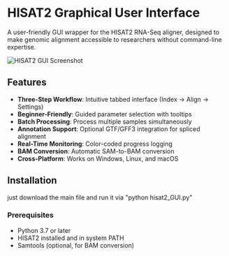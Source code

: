 # HISAT2 Graphical User Interface

A user-friendly GUI wrapper for the HISAT2 RNA-Seq aligner, designed to make genomic alignment accessible to researchers without command-line expertise.

![HISAT2 GUI Screenshot](screenshot.png)

## Features

- **Three-Step Workflow**: Intuitive tabbed interface (Index → Align → Settings)
- **Beginner-Friendly**: Guided parameter selection with tooltips
- **Batch Processing**: Process multiple samples simultaneously
- **Annotation Support**: Optional GTF/GFF3 integration for spliced alignment
- **Real-Time Monitoring**: Color-coded progress logging
- **BAM Conversion**: Automatic SAM-to-BAM conversion
- **Cross-Platform**: Works on Windows, Linux, and macOS

## Installation
just download the main file and run it via "python hisat2_GUI.py"


### Prerequisites
- Python 3.7 or later
- HISAT2 installed and in system PATH
- Samtools (optional, for BAM conversion)

